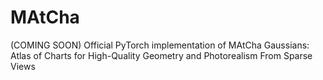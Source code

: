 # MAtCha
(COMING SOON) Official PyTorch implementation of MAtCha Gaussians: Atlas of Charts for High-Quality Geometry and Photorealism From Sparse Views
